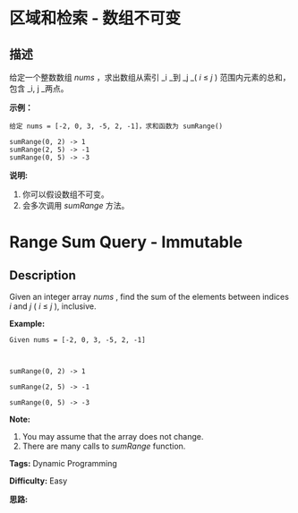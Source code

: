 # 区域和检索 - 数组不可变

## 描述

给定一个整数数组   _nums_ ，求出数组从索引  _i  _到  _j   _( _i_  ≤  _j_ ) 范围内元素的总和，包含  _i,   j _两点。

**示例：**

    
    
    给定 nums = [-2, 0, 3, -5, 2, -1]，求和函数为 sumRange()
    
    sumRange(0, 2) -> 1
    sumRange(2, 5) -> -1
    sumRange(0, 5) -> -3

**说明:**

  1. 你可以假设数组不可变。
  2. 会多次调用  _sumRange_  方法。



# Range Sum Query - Immutable

## Description



Given an integer array _nums_ , find the sum of the elements between indices _i_ and _j_ ( _i_ ≤ _j_ ), inclusive.

**Example:**  

    
    
    Given nums = [-2, 0, 3, -5, 2, -1]
    
    sumRange(0, 2) -> 1
    sumRange(2, 5) -> -1
    sumRange(0, 5) -> -3
    

**Note:**  

  1. You may assume that the array does not change.
  2. There are many calls to _sumRange_ function.


**Tags:** Dynamic Programming

**Difficulty:** Easy

**思路:**
